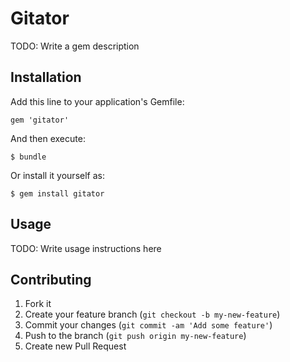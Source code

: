 # Gitator

TODO: Write a gem description

## Installation

Add this line to your application's Gemfile:

    gem 'gitator'

And then execute:

    $ bundle

Or install it yourself as:

    $ gem install gitator

## Usage

TODO: Write usage instructions here

## Contributing

1. Fork it
2. Create your feature branch (`git checkout -b my-new-feature`)
3. Commit your changes (`git commit -am 'Add some feature'`)
4. Push to the branch (`git push origin my-new-feature`)
5. Create new Pull Request
